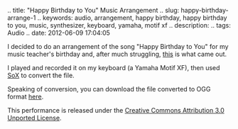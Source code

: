 .. title: "Happy Birthday to You" Music Arrangement
.. slug: happy-birthday-arrange-1
.. keywords: audio, arrangement, happy birthday, happy birthday to you, music, synthesizer, keyboard, yamaha, motif xf
.. description: 
.. tags: Audio
.. date: 2012-06-09 17:04:05

I decided to do an arrangement of the song "Happy Birthday to You" for my music teacher's birthday and, after much struggling, [this][videolink] is what came out.

I played and recorded it on my keyboard (a Yamaha Motif XF), then used [SoX][sox-intro] to convert the file.

Speaking of conversion, you can download the file converted to OGG format [here][ogglink].

This performance is released under the [Creative Commons Attribution 3.0 Unported License][CC3].

[videolink]: http://www.youtube.com/watch?v=-3JlHUSStTM
[sox-intro]: /en/blog/sox-basic-intro
[ogglink]: https://www.opendrive.com/files/57971145_kozyq_f4b9/happy-birthday.ogg
[cc3]: http://creativecommons.org/licenses/by-sa/3.0/